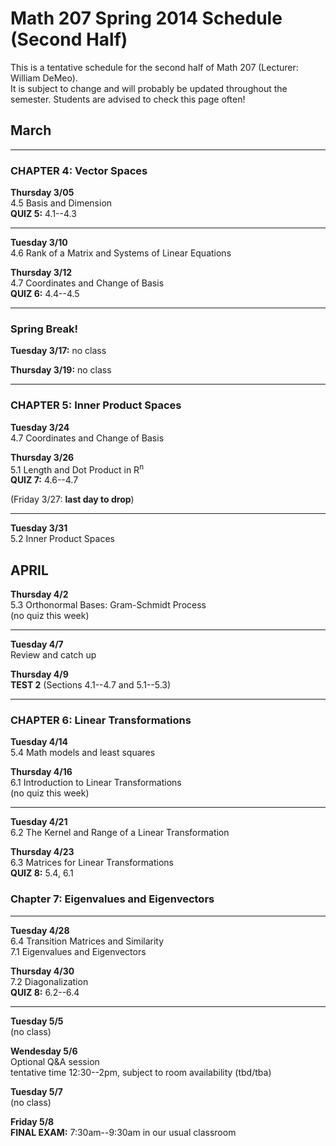 # Math 207 Spring 2014 Schedule (Second Half)

This is a tentative schedule for the second half of Math 207
(Lecturer: William DeMeo).  
It is subject to change and will probably be updated throughout the semester. 
Students are advised to check this page often!


## March


---------------------------------------------------------  

### CHAPTER 4: Vector Spaces

**Thursday 3/05**  
4.5 Basis and Dimension  
**QUIZ 5:** 4.1--4.3
 
---------------------------------------------------------  

**Tuesday 3/10**  
4.6 Rank of a Matrix and Systems of Linear Equations  

**Thursday 3/12**  
4.7 Coordinates and Change of Basis  
**QUIZ 6:** 4.4--4.5  

---------------------------------------------------------  

### Spring Break!

**Tuesday 3/17:** no class  

**Thursday 3/19:** no class  

---------------------------------------------------------  

### CHAPTER 5: Inner Product Spaces

**Tuesday 3/24**  
4.7 Coordinates and Change of Basis  

**Thursday 3/26**  
5.1 Length and Dot Product in R<sup>n</sup>  
**QUIZ 7:** 4.6--4.7

(Friday 3/27: **last day to drop**)  

---------------------------------------------------------  

**Tuesday 3/31**  
5.2 Inner Product Spaces  

## APRIL


**Thursday 4/2**  
5.3 Orthonormal Bases: Gram-Schmidt Process  
(no quiz this week)

---------------------------------------------------------  

**Tuesday 4/7**  
Review and catch up

**Thursday 4/9**  
**TEST 2** (Sections 4.1--4.7 and 5.1--5.3)

--------------------------------------------------------  

### CHAPTER 6: Linear Transformations

**Tuesday 4/14**  
5.4 Math models and least squares  

**Thursday 4/16**  
6.1 Introduction to Linear Transformations  
(no quiz this week)

---------------------------------------------------------  
**Tuesday 4/21**  
6.2 The Kernel and Range of a Linear Transformation   

**Thursday 4/23**  
6.3 Matrices for Linear Transformations  
**QUIZ 8:** 5.4, 6.1

### Chapter 7: Eigenvalues and Eigenvectors

---------------------------------------------------------  
**Tuesday 4/28**  
6.4 Transition Matrices and Similarity  
7.1 Eigenvalues and Eigenvectors  

**Thursday 4/30**  
7.2 Diagonalization  
**QUIZ 8:** 6.2--6.4

---------------------------------------------------------  
**Tuesday 5/5**  
(no class)  

**Wendesday 5/6**  
Optional Q&A session  
tentative time 12:30--2pm, subject to room availability (tbd/tba)  

**Tuesday 5/7**  
(no class)  

**Friday 5/8**  
**FINAL EXAM:** 7:30am--9:30am in our usual classroom

<!-- 7.4 Applications of Eigenvalues and Eigenvectors  -->

                                                                  
